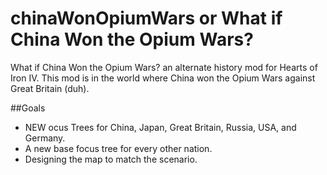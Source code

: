 # chinaWonOpiumWars or What if China Won the Opium Wars?
What if China Won the Opium Wars? an alternate history mod for Hearts of Iron IV. This mod is in the world where China won the Opium Wars against Great Britain (duh).

##Goals

* NEW ocus Trees for China, Japan, Great Britain, Russia, USA, and Germany.
* A new base focus tree for every other nation.
* Designing the map to match the scenario.

